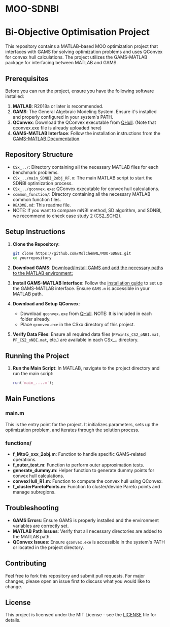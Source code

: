 # MOO-SDNBI

# Bi-Objective Optimisation Project

This repository contains a MATLAB-based MOO optimization project that interfaces with GAMS for solving optimization problems and uses QConvex for convex hull calculations. The project utilizes the GAMS-MATLAB package for interfacing between MATLAB and GAMS.

## Prerequisites

Before you can run the project, ensure you have the following software installed:

1. **MATLAB**: R2018a or later is recommended.
2. **GAMS**: The General Algebraic Modeling System. Ensure it's installed and properly configured in your system's PATH.
3. **QConvex**: Download the QConvex executable from [QHull](http://www.qhull.org/html/qconvex.htm). (Note that qconvex.exe file is already uploaded here)
4. **GAMS-MATLAB Interface**: Follow the installation instructions from the [GAMS-MATLAB Documentation](https://gams-matlab.readthedocs.io/en/latest/).

## Repository Structure

- `CSx_../`: Directory containing all the necessary MATLAB files for each benchmark problems.
- `CSx_../main_SDNBI_2obj_RF.m`: The main MATLAB script to start the SDNBI optimization process.
- `CSx_../qconvex.exe`: QConvex executable for convex hull calculations.
- `common_function/`: Directory containing all the necessary MATLAB common function files.
- `README.md`: This readme file.
- NOTE: If you want to compare mNBI method, SD algorithm, and SDNBI, we recommend to check case study 2 (CS2_SCH2).
  
## Setup Instructions

1. **Clone the Repository**:
    ```bash
    git clone https://github.com/MolChemML/MOO-SDNBI.git
    cd yourrepository
    ```

2. **Download GAMS**:
   [Download/install GAMS and add the necessary paths to the MATLAB environment:](https://www.gams.com/)
   

3. **Install GAMS-MATLAB Interface**:
    Follow the [installation guide](https://gams-matlab.readthedocs.io/en/latest/) to set up the GAMS-MATLAB interface. Ensure `GAMS.m` is accessible in your MATLAB path.

4. **Download and Setup QConvex**:
    - Download `qconvex.exe` from [QHull](http://www.qhull.org/html/qconvex.htm). NOTE: It is included in each folder already.
    - Place `qconvex.exe` in the CSxx directory of this project. 

5. **Verify Data Files**:
    Ensure all required data files (`PPoints_CS2_oNBI.mat`, `PF_CS2_oNBI.mat`, etc.) are available in each CSx_.. directory.

## Running the Project

1. **Run the Main Script**:
    In MATLAB, navigate to the project directory and run the main script:
    ```matlab
    run('main_....m');
    ```

## Main Functions

### main.m

This is the entry point for the project. It initializes parameters, sets up the optimization problem, and iterates through the solution process.

### functions/

- **f_MtoG_xxx_2obj.m**: Function to handle specific GAMS-related operations.
- **f_outer_test.m**: Function to perform outer approximation tests.
- **generate_dummy.m**: Helper function to generate dummy points for convex hull calculations.
- **convexHull_R1.m**: Function to compute the convex hull using QConvex.
- **f_clusterParetoPoints.m**: Function to cluster/devide Pareto points and manage subregions.

## Troubleshooting

- **GAMS Errors**: Ensure GAMS is properly installed and the environment variables are correctly set.
- **MATLAB Path Issues**: Verify that all necessary directories are added to the MATLAB path.
- **QConvex Issues**: Ensure `qconvex.exe` is accessible in the system's PATH or located in the project directory.

## Contributing

Feel free to fork this repository and submit pull requests. For major changes, please open an issue first to discuss what you would like to change.

## License

This project is licensed under the MIT License - see the [LICENSE](LICENSE) file for details.
